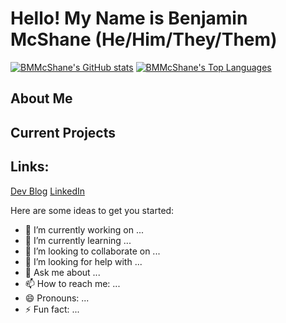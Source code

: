 # **Hello! My Name is Benjamin McShane (He/Him/They/Them)**
[![BMMcShane's GitHub stats](https://github-readme-stats.vercel.app/api?username=BMMcShane&theme=dracula&show_icons=true)](https://github.com/BMMcShane/github-readme-stats)
[![BMMcShane's Top Languages](https://github-readme-stats.vercel.app/api/top-langs/?username=BMMcShane&theme=dracula&layout=compact)](https://github.com/anuraghazra/github-readme-stats)

## About Me

## Current Projects

## Links:

[Dev Blog](https://dev.to/bmmcshane)
[LinkedIn](https://www.linkedin.com/in/benjamin-mcshane/)






Here are some ideas to get you started:

- 🔭 I’m currently working on ...
- 🌱 I’m currently learning ...
- 👯 I’m looking to collaborate on ...
- 🤔 I’m looking for help with ...
- 💬 Ask me about ...
- 📫 How to reach me: ...
- 😄 Pronouns: ...
- ⚡ Fun fact: ...

